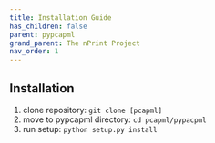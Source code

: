 ```yaml
---
title: Installation Guide
has_children: false
parent: pypcapml
grand_parent: The nPrint Project
nav_order: 1
---
```



## Installation 

1. clone repository: `git clone [pcapml]`
2. move to pypcapml directory: `cd pcapml/pypacpml`
3. run setup: `python setup.py install`
